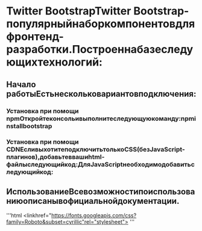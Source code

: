 # Twitter Bootstrap**Twitter Bootstrap**-популярныйнаборкомпонентовдляфронтенд-разработки.Построеннабазеследующихтехнологий:
## Начало работыЕстьнескольковариантовподключения:
### Установка при помощи npmОткройтеконсольивыполнитеследующуюкоманду:npminstallbootstrap
### Установка при помощи CDNЕсливыхотитеподключитьтолькоCSS(безJavaScript-плагинов),добавьтеввашиhtml-файлыследующийкод:ДляJavaScriptнеобходимодобавитьследующийкод:
## ИспользованиеВсевозможностипоиспользованиюописанывофициальнойдокументации.
'''html
<linkhref="https://fonts.googleapis.com/css?family=Roboto&subset=cyrillic"rel="stylesheet">
'''